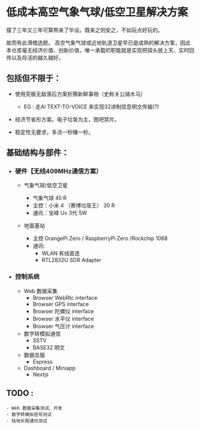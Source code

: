 # 低成本高空气象气球/低空卫星解决方案

摆了三年又三年可算熬来了毕设。既来之则安之，不如玩点好玩的。

故而有此滑稽选题。 高空气象气球或近地轨道卫星早已是成熟的解决方案，因此本仓库毫无经济价值、创新价值，唯一承载的职能就是实现把探头放上天、实时回传以及存活的越久越好。

## 包括但不限于：

- 使用究极无敌落后方案折腾新鲜事物（史称关公骑木马）
    - EG : 走AI TEXT-TO-VOICE 来实现32进制信息明文传输(?)

- 经济节省形方案。电子垃圾为主，图吧禁片。

- 稳定性无要求，多活一秒赚一秒。

## 基础结构与部件：

- ### 硬件【无线409MHz通信方案）

    - 气象气球/低空卫星
        - 气象气球 45 R
        - 主控：小米 4 （赛博垃圾王） 30 R
        - 通讯：宝峰 Uv 3代 5W
    
    - 地面基站
        - 主控 OrangePi Zero / RaspberryPi Zero /Rockchip 1068
        - 通讯: 
            - WLAN 有线直连
            - RTL2832U SDR Adapter

- ### 控制系统

    - Web 数据采集
        - Browser WebRtc interface
        - Browser GPS interface
        - Browser 陀螺仪 interface
        - Browser 水平仪 interface
        - Browser 气压计 interface
    - 数字转模拟通信
        - SSTV
        - BASE32 明文
    - 数据总服
        - Express
    - Dashboard / Miniapp
        - Nextjs

## TODO : 

    - Web 数据采集测试、开发
    - 数字转模拟信号测试
    - 陆地长程通讯测试
